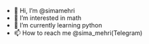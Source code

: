 - 👋 Hi, I’m @simamehri
- 👀 I’m interested in math
- 🌱 I’m currently learning python
- 📫 How to reach me @sima_mehri(Telegram)

<!---
simamehri/simamehri is a ✨ special ✨ repository because its `README.md` (this file) appears on your GitHub profile.
You can click the Preview link to take a look at your changes.
--->
